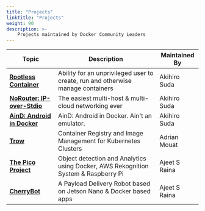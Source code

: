 ```yaml
---
title: "Projects"
linkTitle: "Projects"
weight: 90
description: >-
    Projects maintained by Docker Community Leaders
---
```


| Topic     | Description        |  Maintained By |
|-----------|-----------------|-----------------|
| [**Rootless Container**](https://rootlesscontaine.rs/) | Ability for an unprivileged user to create, run and otherwise manage containers | Akihiro Suda |
| [**NoRouter: IP-over-Stdio**](https://github.com/norouter/norouter ) | The easiest multi-host & multi-cloud networking ever | Akihiro Suda  |
| [**AinD: Android in Docker**](https://github.com/aind-containers/aind ) | AinD: Android in Docker. Ain't an emulator. | Akihiro Suda |
| [**Trow**](https://github.com/containersolutions/trow) | Container Registry and Image Management for Kubernetes Clusters | Adrian Mouat |
| [**The Pico Project**](https://github.com/collabnix/pico)   | Object detection and Analytics using Docker, AWS Rekognition System & Raspberry Pi       | Ajeet S Raina |
| [**CherryBot**](https://github.com/ajeetraina/cherrybot) | A Payload Delivery Robot based on Jetson Nano & Docker based apps | Ajeet S Raina |


